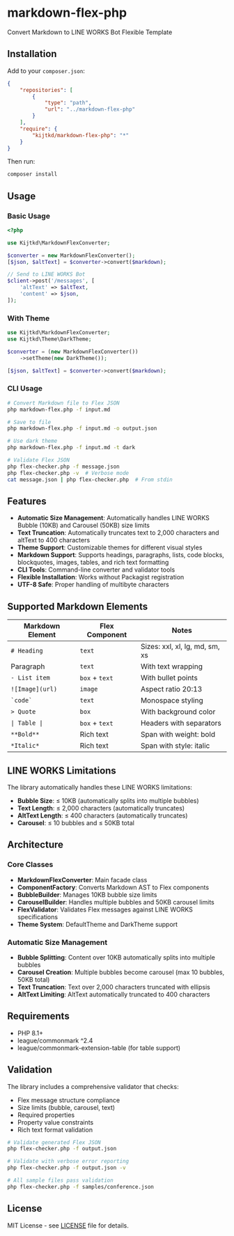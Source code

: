 # markdown-flex-php

Convert Markdown to LINE WORKS Bot Flexible Template

## Installation

Add to your `composer.json`:

```json
{
    "repositories": [
        {
            "type": "path",
            "url": "../markdown-flex-php"
        }
    ],
    "require": {
        "kijtkd/markdown-flex-php": "*"
    }
}
```

Then run:

```bash
composer install
```

## Usage

### Basic Usage

```php
<?php

use Kijtkd\MarkdownFlexConverter;

$converter = new MarkdownFlexConverter();
[$json, $altText] = $converter->convert($markdown);

// Send to LINE WORKS Bot
$client->post('/messages', [
    'altText' => $altText,
    'content' => $json,
]);
```

### With Theme

```php
use Kijtkd\MarkdownFlexConverter;
use Kijtkd\Theme\DarkTheme;

$converter = (new MarkdownFlexConverter())
    ->setTheme(new DarkTheme());

[$json, $altText] = $converter->convert($markdown);
```

### CLI Usage

```bash
# Convert Markdown file to Flex JSON
php markdown-flex.php -f input.md

# Save to file
php markdown-flex.php -f input.md -o output.json

# Use dark theme
php markdown-flex.php -f input.md -t dark

# Validate Flex JSON
php flex-checker.php -f message.json
php flex-checker.php -v  # Verbose mode
cat message.json | php flex-checker.php  # From stdin
```

## Features

- **Automatic Size Management**: Automatically handles LINE WORKS Bubble (10KB) and Carousel (50KB) size limits
- **Text Truncation**: Automatically truncates text to 2,000 characters and altText to 400 characters
- **Theme Support**: Customizable themes for different visual styles
- **Markdown Support**: Supports headings, paragraphs, lists, code blocks, blockquotes, images, tables, and rich text formatting
- **CLI Tools**: Command-line converter and validator tools
- **Flexible Installation**: Works without Packagist registration
- **UTF-8 Safe**: Proper handling of multibyte characters

## Supported Markdown Elements

| Markdown Element | Flex Component | Notes |
|-----------------|---------------|-------|
| `# Heading` | `text` | Sizes: xxl, xl, lg, md, sm, xs |
| Paragraph | `text` | With text wrapping |
| `- List item` | `box` + `text` | With bullet points |
| `![Image](url)` | `image` | Aspect ratio 20:13 |
| `` `code` `` | `text` | Monospace styling |
| `> Quote` | `box` | With background color |
| `\| Table \|` | `box` + `text` | Headers with separators |
| `**Bold**` | Rich text | Span with weight: bold |
| `*Italic*` | Rich text | Span with style: italic |

## LINE WORKS Limitations

The library automatically handles these LINE WORKS limitations:

- **Bubble Size**: ≤ 10KB (automatically splits into multiple bubbles)
- **Text Length**: ≤ 2,000 characters (automatically truncates)
- **AltText Length**: ≤ 400 characters (automatically truncates)
- **Carousel**: ≤ 10 bubbles and ≤ 50KB total

## Architecture

### Core Classes
- **MarkdownFlexConverter**: Main facade class
- **ComponentFactory**: Converts Markdown AST to Flex components
- **BubbleBuilder**: Manages 10KB bubble size limits
- **CarouselBuilder**: Handles multiple bubbles and 50KB carousel limits
- **FlexValidator**: Validates Flex messages against LINE WORKS specifications
- **Theme System**: DefaultTheme and DarkTheme support

### Automatic Size Management
- **Bubble Splitting**: Content over 10KB automatically splits into multiple bubbles
- **Carousel Creation**: Multiple bubbles become carousel (max 10 bubbles, 50KB total)
- **Text Truncation**: Text over 2,000 characters truncated with ellipsis
- **AltText Limiting**: AltText automatically truncated to 400 characters

## Requirements

- PHP 8.1+
- league/commonmark ^2.4
- league/commonmark-extension-table (for table support)

## Validation

The library includes a comprehensive validator that checks:
- Flex message structure compliance
- Size limits (bubble, carousel, text)
- Required properties
- Property value constraints
- Rich text format validation

```bash
# Validate generated Flex JSON
php flex-checker.php -f output.json

# Validate with verbose error reporting
php flex-checker.php -f output.json -v

# All sample files pass validation
php flex-checker.php -f samples/conference.json
```

## License

MIT License - see [LICENSE](LICENSE) file for details.